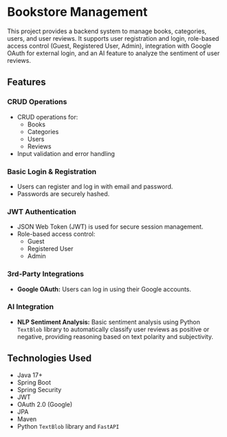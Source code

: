 # Bookstore Management
This project provides a backend system to manage books, categories, users, and user reviews. It supports user registration and login, role-based access control (Guest, Registered User, Admin), integration with Google OAuth for external login, and an AI feature to analyze the sentiment of user reviews.

## Features
### CRUD Operations
- CRUD operations for:
    - Books
    - Categories
    - Users
    - Reviews
- Input validation and error handling

### Basic Login & Registration
  - Users can register and log in with email and password.
  - Passwords are securely hashed.

### JWT Authentication
- JSON Web Token (JWT) is used for secure session management.
- Role-based access control:
  - Guest
  - Registered User
  - Admin

### 3rd-Party Integrations
- **Google OAuth:** Users can log in using their Google accounts.

### AI Integration
- **NLP Sentiment Analysis:** Basic sentiment analysis using Python `TextBlob` library to automatically classify user reviews as positive or negative, providing reasoning based on text polarity and subjectivity.

## Technologies Used
- Java 17+
- Spring Boot
- Spring Security
- JWT
- OAuth 2.0 (Google)
- JPA
- Maven
- Python `TextBlob` library and `FastAPI`